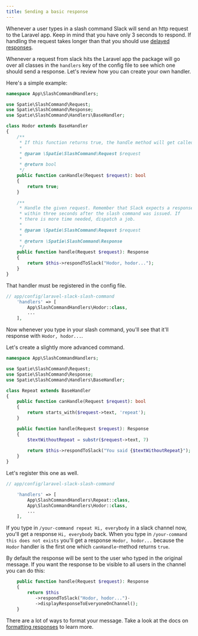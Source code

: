 ```yaml
---
title: Sending a basic response
---
```


Whenever a user types in a slash command Slack will send an http request to the Laravel app. Keep in mind that you have only 3 seconds to respond. If handling the request takes longer than that you should use [delayed responses](/laravel-slack-slash-command/v1/advanced-usage/sending-delayed-responses).

Whenever a request from slack hits the Laravel app the package will go over all classes in the `handlers` key of the config file to see which one should send a response. Let's review how you can create your own handler.

Here's a simple example:

```php
namespace App\SlashCommandHandlers;

use Spatie\SlashCommand\Request;
use Spatie\SlashCommand\Response;
use Spatie\SlashCommand\Handlers\BaseHandler;

class Hodor extends BaseHandler
{
    /**
     * If this function returns true, the handle method will get called.
     *
     * @param \Spatie\SlashCommand\Request $request
     *
     * @return bool
     */
    public function canHandle(Request $request): bool
    {
        return true;
    }

    /**
     * Handle the given request. Remember that Slack expects a response
     * within three seconds after the slash command was issued. If
     * there is more time needed, dispatch a job.
     * 
     * @param \Spatie\SlashCommand\Request $request
     * 
     * @return \Spatie\SlashCommand\Response
     */
    public function handle(Request $request): Response
    {
        return $this->respondToSlack("Hodor, hodor...");
    }
}
```

That handler must be registered in the config file.

```php
// app/config/laravel-slack-slash-command
    'handlers' => [
        App\SlashCommandHandlers\Hodor::class,
        ...
    ], 
```

Now whenever you type in your slash command, you'll see that it'll response with `Hodor, hodor...`.

Let's create a slightly more advanced command.

```php
namespace App\SlashCommandHandlers;

use Spatie\SlashCommand\Request;
use Spatie\SlashCommand\Response;
use Spatie\SlashCommand\Handlers\BaseHandler;

class Repeat extends BaseHandler
{
    public function canHandle(Request $request): bool
    {
        return starts_with($request->text, 'repeat');
    }

    public function handle(Request $request): Response
    {   
        $textWithoutRepeat = substr($request->text, 7)
        
        return $this->respondToSlack("You said {$textWithoutRepeat}");
    }
}
```

Let's register this one as well.

```php
// app/config/laravel-slack-slash-command

    'handlers' => [
        App\SlashCommandHandlers\Repeat::class,
        App\SlashCommandHandlers\Hodor::class,
        ...
    ],    
```

If you type in `/your-command repeat Hi, everybody` in a slack channel now, you'll get a response `Hi, everybody` back. When you type in `/your-command this does not exists` you'll get a response `Hodor, hodor...` because the `Hodor` handler is the first one which `canHandle`-method returns `true`.

By default the response will be sent to the user who typed in the original message. If you want the response to be visible to all users in the channel you can do this:

```php
    public function handle(Request $request): Response
    {
        return $this
           ->respondToSlack("Hodor, hodor...")-
           ->displayResponseToEveryoneOnChannel();
    }
```

There are a lot of ways to format your message. Take a look at the docs on [formatting responses](https://docs.spatie.be/laravel-slack-slash-command/v1/usage/making-your-response-look-good) to learn more.
